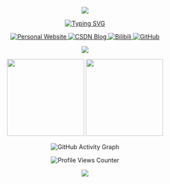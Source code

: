 <p align="center">
<img src="https://capsule-render.vercel.app/api?type=soft&color=auto&height=200&section=header&text=Hail,%20Sage%20of%20the%20Wandering%20Realms!&fontSize=45&fontAlign=50&fontAlignY=35&desc=May%20your%20pull%20requests%20echo%20through%20eternity!&descAlign=50&descSize=25&descAlignY=65&animation=fadeIn" />
</p>

<p align="center">
<a href="https://git.io/typing-svg"><img src="https://readme-typing-svg.demolab.com?font=Fira+Code&pause=1000&width=435&lines=Welcome+to+Zijian+Xu's+GitHub+realm%EF%BC%81" alt="Typing SVG" /></a>
</p>

<p align="center">
  <a href="https://ziajiantianjiang.top/">
    <img src="https://img.shields.io/badge/🌐_个人主页-梓一个剑🗡-4285F4?style=for-the-badge" alt="Personal Website"/>
  </a>
  <a href="https://blog.csdn.net/XXXXLxu">
    <img src="https://img.shields.io/badge/CSDN-技术博客-FC5531?style=for-the-badge&logo=c&logoColor=white" alt="CSDN Blog"/>
  </a>
  <a href="https://space.bilibili.com/2140922955">
    <img src="https://img.shields.io/badge/Bilibili-哔哩哔哩-00A1D6?style=for-the-badge&logo=bilibili&logoColor=white" alt="Bilibili"/>
  </a>
  <a href="https://github.com/xuzijan">
    <img src="https://img.shields.io/badge/GitHub-我的仓库-181717?style=for-the-badge&logo=github&logoColor=white" alt="GitHub"/>
  </a>
</p>

<p align="center">
  <a href="https://skillicons.dev">
    <img src="https://skillicons.dev/icons?i=py,cpp,c,js,html,css,php,latex,md,matlab,powershell,nodejs,nextjs,htmx,threejs,qt,anaconda,pytorch,tensorflow,opencv,mysql,docker,git,github,gitlab,githubactions,gcp,cloudflare,raspberrypi,vscode,pycharm,idea,ai,notion,obsidian,blender,ps,godot,unity,discord,linux,ubuntu&perline=14" />
  </a>
</p>

<p align="center">
  <img height="180em" src="https://github-readme-stats.vercel.app/api?username=xuzijan&show_icons=true&theme=radical"/>
  <img height="180em" src="https://github-readme-stats.vercel.app/api/top-langs/?username=xuzijan&layout=compact&theme=radical&langs_count=8"/>
</p>

<p align="center">
  <img src="https://github-readme-activity-graph.vercel.app/graph?username=xuzijan&theme=dracula&area=true&hide_border=true" alt="GitHub Activity Graph"/>
</p>

<p align="center">
  <img src="https://komarev.com/ghpvc/?username=xuzijan&color=blueviolet&style=flat-square&label=Profile+Views" alt="Profile Views Counter"/>
</p>

<p align="center">
<img src="https://capsule-render.vercel.app/api?type=soft&color=auto&height=200&section=footer&text=Farewell,%20Wayfarer%20of%20the%20Starlit%20Code!&fontSize=45&fontAlign=50&fontAlignY=35&desc=Walk%20bold%20and%20debugless%20through%20the%20realms.&descAlign=50&descSize=25&descAlignY=65&animation=fadeIn" />
</p>
